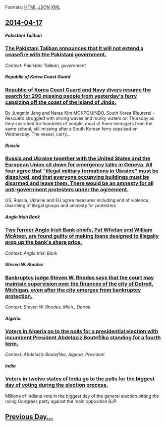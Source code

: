 
Formats: [HTML](2014/04/17/index.html)  [JSON](2014/04/17/index.json)  [XML](2014/04/17/index.xml)  

## [2014-04-17](/news/2014/04/17/index.md)

##### Pakistani Taliban
### [The Pakistani Taliban announces that it will not extend a ceasefire with the Pakistani government. ](/news/2014/04/17/the-pakistani-taliban-announces-that-it-will-not-extend-a-ceasefire-with-the-pakistani-government.md)
_Context: Pakistani Taliban, government_

##### Republic of Korea Coast Guard
### [Republic of Korea Coast Guard and Navy divers resume the search for 290 missing people from yesterday's ferry capsizing off the coast of the island of Jindo. ](/news/2014/04/17/republic-of-korea-coast-guard-and-navy-divers-resume-the-search-for-290-missing-people-from-yesterday-s-ferry-capsizing-off-the-coast-of-the.md)
By Jungmin Jang and Narae Kim MOKPO/JINDO, South Korea (Reuters) - Rescuers struggled with strong waves and murky waters on Thursday as they searched for hundreds of people, most of them teenagers from the same school, still missing after a South Korean ferry capsized on Wednesday. The vessel, carry...

##### Russia
### [Russia and Ukraine together with the United States and the European Union sit down for emergency talks in Geneva. All four agree that "illegal military formations in Ukraine" must be dissolved, and that everyone occupying buildings must be disarmed and leave them. There would be an amnesty for all anti-government protesters under the agreement. ](/news/2014/04/17/russia-and-ukraine-together-with-the-united-states-and-the-european-union-sit-down-for-emergency-talks-in-geneva-all-four-agree-that-illeg.md)
US, Russia, Ukraine and EU agree measures including end of violence, disarming of illegal groups and amnesty for protesters

##### Anglo Irish Bank
### [Two former Anglo Irish Bank chiefs, Pat Whelan and William McAteer, are found guilty of making loans designed to illegally prop up the bank's share price. ](/news/2014/04/17/two-former-anglo-irish-bank-chiefs-pat-whelan-and-william-mcateer-are-found-guilty-of-making-loans-designed-to-illegally-prop-up-the-bank.md)
_Context: Anglo Irish Bank_

##### Steven W. Rhodes
### [Bankruptcy judge Steven W. Rhodes says that the court may maintain supervision over the finances of the city of Detroit, Michigan, even after the city emerges from bankruptcy protection. ](/news/2014/04/17/bankruptcy-judge-steven-w-rhodes-says-that-the-court-may-maintain-supervision-over-the-finances-of-the-city-of-detroit-michigan-even-afte.md)
_Context: Steven W. Rhodes, Mich., Detroit_

##### Algeria
### [Voters in Algeria go to the polls for a presidential election with incumbent President Abdelaziz Bouteflika standing for a fourth term. ](/news/2014/04/17/voters-in-algeria-go-to-the-polls-for-a-presidential-election-with-incumbent-president-abdelaziz-bouteflika-standing-for-a-fourth-term.md)
_Context: Abdelaziz Bouteflika, Algeria, President_

##### India
### [Voters in twelve states of India go to the polls for the biggest day of voting during the election process. ](/news/2014/04/17/voters-in-twelve-states-of-india-go-to-the-polls-for-the-biggest-day-of-voting-during-the-election-process.md)
Millions of Indians vote in the biggest day of the general election pitting the ruling Congress party against the main opposition BJP.

## [Previous Day...](/news/2014/04/16/index.md)


